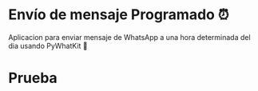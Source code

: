 <h1>Envío de mensaje Programado ⏰ </h1>
<p>Aplicacion para enviar mensaje de WhatsApp a una hora determinada del dia usando PyWhatKit 🧰</p>

<h1>Prueba</h1>


